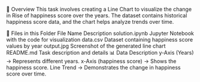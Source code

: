 📌 Overview
This task involves creating a Line Chart to visualize the change in Rise of happiness score over the years. The dataset contains historical happiness score data, and the chart helps analyze trends over time.

📂 Files in this Folder
File Name	Description
solution.ipynb	Jupyter Notebook with the code for visualization
data.csv	Dataset containing happiness score values by year
output.jpg	Screenshot of the generated line chart
README.md	Task description and details
📊 Data Description
y-Axis (Years) → Represents different years.
x-Axis (happiness score) → Shows the happiness score.
Line Trend → Demonstrates the change in happiness score over time.

